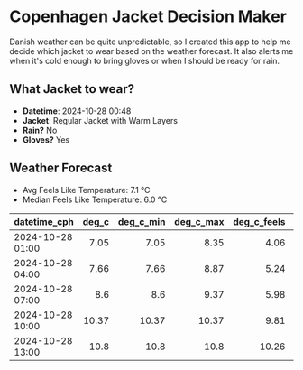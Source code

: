 
# Copenhagen Jacket Decision Maker

Danish weather can be quite unpredictable, so I created this app to help me decide which jacket to wear based on the weather forecast. 
It also alerts me when it's cold enough to bring gloves or when I should be ready for rain.

## What Jacket to wear?

- **Datetime**: 2024-10-28 00:48
- **Jacket**: Regular Jacket with Warm Layers
- **Rain?** No
- **Gloves?** Yes

## Weather Forecast
- Avg Feels Like Temperature: 7.1 °C
- Median Feels Like Temperature: 6.0 °C

| datetime_cph     |   deg_c |   deg_c_min |   deg_c_max |   deg_c_feels | weather   | wind   | rain   |
|:-----------------|--------:|------------:|------------:|--------------:|:----------|:-------|:-------|
| 2024-10-28 01:00 |    7.05 |        7.05 |        8.35 |          4.06 | Clouds    | Low    | None   |
| 2024-10-28 04:00 |    7.66 |        7.66 |        8.87 |          5.24 | Clouds    | Low    | None   |
| 2024-10-28 07:00 |    8.6  |        8.6  |        9.37 |          5.98 | Clouds    | Low    | None   |
| 2024-10-28 10:00 |   10.37 |       10.37 |       10.37 |          9.81 | Clouds    | Low    | None   |
| 2024-10-28 13:00 |   10.8  |       10.8  |       10.8  |         10.26 | Clouds    | Low    | None   |
        